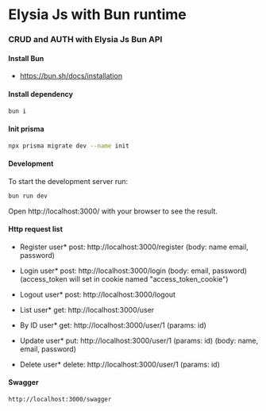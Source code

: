 # Elysia Js with Bun runtime

### CRUD and AUTH with Elysia Js Bun API

#### Install Bun
- https://bun.sh/docs/installation

#### Install dependency
```bash
bun i  
```
#### Init prisma
```bash
npx prisma migrate dev --name init  
```

#### Development
To start the development server run:
```bash
bun run dev
```

Open http://localhost:3000/ with your browser to see the result.

#### Http request list
- Register user* post: http://localhost:3000/register (body: name email, password)
- Login user* post: http://localhost:3000/login (body: email, password) (access_token will set in cookie named "access_token_cookie")
- Logout user* post: http://localhost:3000/logout
  
- List user* get: http://localhost:3000/user
- By ID user* get: http://localhost:3000/user/1 (params: id)
- Update user* put: http://localhost:3000/user/1 (params: id) (body: name, email, password)
- Delete user* delete: http://localhost:3000/user/1 (params: id)

#### Swagger
`http://localhost:3000/swagger`